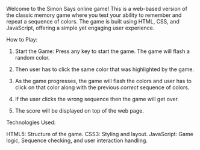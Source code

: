 Welcome to the Simon Says online game! This is a web-based version of the classic memory game where you test your ability to remember and repeat a sequence of colors. The game is built using HTML, CSS, and JavaScript, offering a simple yet engaging user experience.

How to Play:

1. Start the Game: Press any key to start the game. The game will flash a random color.

2. Then user has to click the same color that was highlighted by the game.

3. As the game progresses, the game will flash the colors and user has to click on that color along with the previous _correct_ sequence of colors.

4. If the user clicks the wrong sequence then the game will get over.

5. The score will be displayed on top of the web page.

Technologies Used:

HTML5: Structure of the game.
CSS3: Styling and layout.
JavaScript: Game logic, Sequence checking, and user interaction handling.
